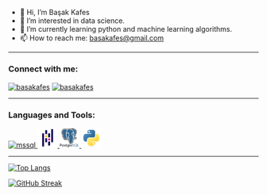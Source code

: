 - 👋 Hi, I’m Başak Kafes
- 👀 I’m interested in data science.
- 🌱 I’m currently learning python and machine learning algorithms.
- 📫 How to reach me: basakafes@gmail.com

---

<h3 align="left">Connect with me:</h3>
<p align="left">
<a href="https://www.linkedin.com/in/basakafes/" target="blank"><img align="center" src="https://raw.githubusercontent.com/rahuldkjain/github-profile-readme-generator/master/src/images/icons/Social/linked-in-alt.svg" alt="basakafes" height="30" width="40" /></a>
<a href="https://www.hackerrank.com/basakafes" target="blank"><img align="center" src="https://raw.githubusercontent.com/rahuldkjain/github-profile-readme-generator/master/src/images/icons/Social/hackerrank.svg" alt="basakafes" height="30" width="40" /></a>
</p>

---


<h3 align="left">Languages and Tools:</h3>
<p align="left"> 
  

</a> <a href="https://www.microsoft.com/en-us/sql-server" target="_blank" rel="noreferrer"> <img src="https://www.svgrepo.com/show/303229/microsoft-sql-server-logo.svg" alt="mssql" width="40" height="40"/> </a> <a href="https://pandas.pydata.org/" target="_blank" rel="noreferrer"> <img src="https://raw.githubusercontent.com/devicons/devicon/2ae2a900d2f041da66e950e4d48052658d850630/icons/pandas/pandas-original.svg" alt="pandas" width="40" height="40"/> </a> <a href="https://www.postgresql.org" target="_blank" rel="noreferrer"> <img src="https://raw.githubusercontent.com/devicons/devicon/master/icons/postgresql/postgresql-original-wordmark.svg" alt="postgresql" width="40" height="40"/> </a>
<a href="https://www.python.org" target="_blank" rel="noreferrer"> <img src="https://raw.githubusercontent.com/devicons/devicon/master/icons/python/python-original.svg" alt="python" width="40" height="40"/> </a> 

---

[![Top Langs](https://github-readme-stats.vercel.app/api/top-langs/?username=basakafes&theme=tokyonight&hide_border=false&layout=compact)](https://github.com/basakafes/github-readme-stats)


[![GitHub Streak](http://github-readme-streak-stats.herokuapp.com?user=basakafes&theme=tokyonight&hide_border=false&date_format=M%20j%5B%2C%20Y%5D)](https://git.io/streak-stats)

<!---
basakafes/basakafes is a ✨ special ✨ repository because its `README.md` (this file) appears on your GitHub profile.
You can click the Preview link to take a look at your changes.
--->
